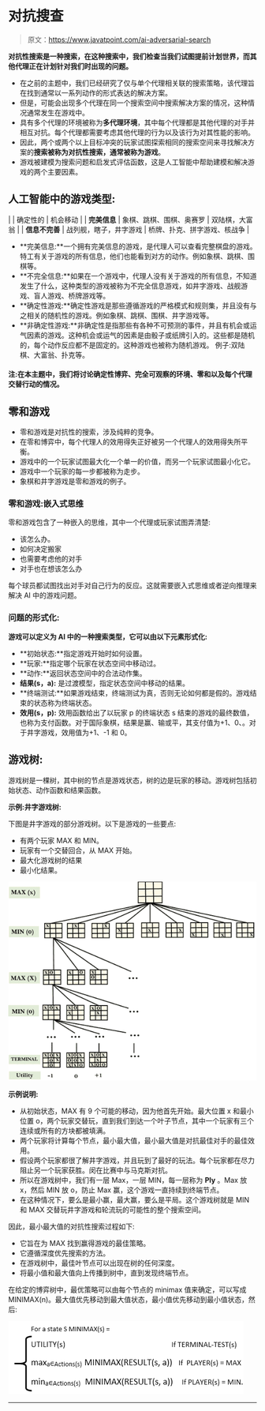 # 对抗搜查

> 原文：<https://www.javatpoint.com/ai-adversarial-search>

**对抗性搜索是一种搜索，在这种搜索中，我们检查当我们试图提前计划世界，而其他代理正在计划针对我们时出现的问题。**

*   在之前的主题中，我们已经研究了仅与单个代理相关联的搜索策略，该代理旨在找到通常以一系列动作的形式表达的解决方案。
*   但是，可能会出现多个代理在同一个搜索空间中搜索解决方案的情况，这种情况通常发生在游戏中。
*   具有多个代理的环境被称为**多代理环境**，其中每个代理都是其他代理的对手并相互对抗。每个代理都需要考虑其他代理的行为以及该行为对其性能的影响。
*   因此，两个或两个以上目标冲突的玩家试图探索相同的搜索空间来寻找解决方案的**搜索被称为对抗性搜索，通常被称为游戏**。
*   游戏被建模为搜索问题和启发式评估函数，这是人工智能中帮助建模和解决游戏的两个主要因素。

## 人工智能中的游戏类型:

|  | 确定性的 | 机会移动 |
| **完美信息** | 象棋、跳棋、围棋、奥赛罗 | 双陆棋，大富翁 |
| **信息不完善** | 战列舰，瞎子，井字游戏 | 桥牌、扑克、拼字游戏、核战争 |

*   **完美信息:**一个拥有完美信息的游戏，是代理人可以查看完整棋盘的游戏。特工有关于游戏的所有信息，他们也能看到对方的动作。例如象棋、跳棋、围棋等。
*   **不完全信息:**如果在一个游戏中，代理人没有关于游戏的所有信息，不知道发生了什么，这种类型的游戏被称为不完全信息游戏，如井字游戏、战舰游戏、盲人游戏、桥牌游戏等。
*   **确定性游戏:**确定性游戏是那些遵循游戏的严格模式和规则集，并且没有与之相关的随机性的游戏。例如象棋、跳棋、围棋、井字游戏等。
*   **非确定性游戏:**非确定性是指那些有各种不可预测的事件，并且有机会或运气因素的游戏。这种机会或运气的因素是由骰子或纸牌引入的。这些都是随机的，每个动作反应都不是固定的。这种游戏也被称为随机游戏。
    例子:双陆棋、大富翁、扑克等。

#### 注:在本主题中，我们将讨论确定性博弈、完全可观察的环境、零和以及每个代理交替行动的情况。

## 零和游戏

*   零和游戏是对抗性的搜索，涉及纯粹的竞争。
*   在零和博弈中，每个代理人的效用得失正好被另一个代理人的效用得失所平衡。
*   游戏中的一个玩家试图最大化一个单一的价值，而另一个玩家试图最小化它。
*   游戏中一个玩家的每一步都被称为走步。
*   象棋和井字游戏是零和游戏的例子。

### 零和游戏:嵌入式思维

零和游戏包含了一种嵌入的思维，其中一个代理或玩家试图弄清楚:

*   该怎么办。
*   如何决定搬家
*   也需要考虑他的对手
*   对手也在想该怎么办

每个球员都试图找出对手对自己行为的反应。这就需要嵌入式思维或者逆向推理来解决 AI 中的游戏问题。

### 问题的形式化:

**游戏可以定义为 AI 中的一种搜索类型，它可以由以下元素形式化:**

*   **初始状态:**指定游戏开始时如何设置。
*   **玩家:**指定哪个玩家在状态空间中移动过。
*   **动作:**返回状态空间中的合法动作集。
*   **结果(s，a):** 是过渡模型，指定状态空间中移动的结果。
*   **终端测试:**如果游戏结束，终端测试为真，否则无论如何都是假的。游戏结束的状态称为终端状态。
*   **效用(s，p):** 效用函数给出了以玩家 p 的终端状态 s 结束的游戏的最终数值，也称为支付函数。对于国际象棋，结果是赢、输或平，其支付值为+1、0、。对于井字游戏，效用值为+1、-1 和 0。

## 游戏树:

游戏树是一棵树，其中树的节点是游戏状态，树的边是玩家的移动。游戏树包括初始状态、动作函数和结果函数。

**示例:井字游戏树:**

下图是井字游戏的部分游戏树。以下是游戏的一些要点:

*   有两个玩家 MAX 和 MIN。
*   玩家有一个交替回合，从 MAX 开始。
*   最大化游戏树的结果
*   最小化结果。

![Adversarial Search](img/a56a2e999644f16a8c497dfee35c9d5d.png)

**示例说明:**

*   从初始状态，MAX 有 9 个可能的移动，因为他首先开始。最大位置 x 和最小位置 o，两个玩家交替玩，直到我们到达一个叶子节点，其中一个玩家有三个连续或所有的方块都被填满。
*   两个玩家将计算每个节点，最小最大值，最小最大值是对抗最佳对手的最佳效用。
*   假设两个玩家都很了解井字游戏，并且玩到了最好的玩法。每个玩家都在尽力阻止另一个玩家获胜。闵在比赛中与马克斯对抗。
*   所以在游戏树中，我们有一层 Max，一层 MIN，每一层称为 **Ply** 。Max 放 x，然后 MIN 放 o，防止 Max 赢，这个游戏一直持续到终端节点。
*   在这种情况下，要么是最小赢，最大赢，要么是平局。这个游戏树就是 MIN 和 MAX 交替玩井字游戏和轮流玩的可能性的整个搜索空间。

因此，最小最大值的对抗性搜索过程如下:

*   它旨在为 MAX 找到赢得游戏的最佳策略。
*   它遵循深度优先搜索的方法。
*   在游戏树中，最佳叶节点可以出现在树的任何深度。
*   将最小值和最大值向上传播到树中，直到发现终端节点。

在给定的博弈树中，最优策略可以由每个节点的 minimax 值来确定，可以写成 MINIMAX(n)。最大值优先移动到最大值状态，最小值优先移动到最小值状态，然后:

![Adversarial Search](img/bf3bb8bdcb0bb573447c41ac1bf68054.png)

* * *